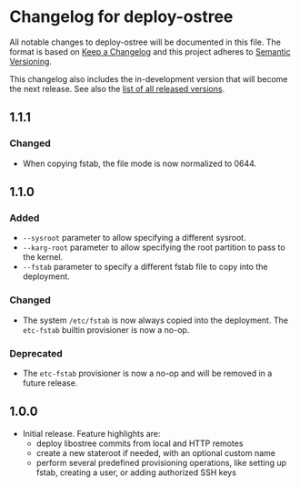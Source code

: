 # Changelog for deploy-ostree

All notable changes to deploy-ostree will be documented in this file. The format
is based on [Keep a Changelog](http://keepachangelog.com/en/1.0.0/) and this
project adheres to [Semantic Versioning](http://semver.org/spec/v2.0.0.html).

This changelog also includes the in-development version that will become the
next release. See also the [list of all released versions](https://pypi.org/project/deploy-ostree/#history).

## 1.1.1
### Changed
* When copying fstab, the file mode is now normalized to 0644.

## 1.1.0
### Added
* `--sysroot` parameter to allow specifying a different sysroot.
* `--karg-root` parameter to allow specifying the root partition to pass to the
  kernel.
* `--fstab` parameter to specify a different fstab file to copy into the
  deployment.

### Changed
* The system `/etc/fstab` is now always copied into the deployment. The
  `etc-fstab` builtin provisioner is now a no-op.

### Deprecated
* The `etc-fstab` provisioner is now a no-op and will be removed in a future
  release.

## 1.0.0
* Initial release. Feature highlights are:
  - deploy libostree commits from local and HTTP remotes
  - create a new stateroot if needed, with an optional custom name
  - perform several predefined provisioning operations, like setting up fstab,
    creating a user, or adding authorized SSH keys
